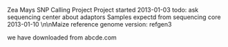 Zea Mays SNP Calling Project
Project started 2013-01-03
todo: ask sequencing center about adaptors
Samples expectd from sequencing core 2013-01-10
\n\nMaize reference genome version: refgen3

we have downloaded from abcde.com
